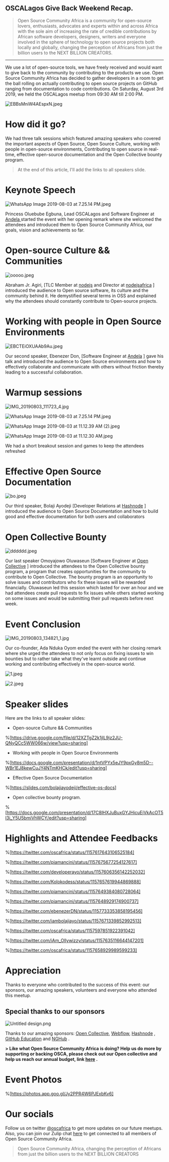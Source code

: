 ## OSCALagos Give Back Weekend Recap.

> Open Source Community Africa is a community for open-source lovers, enthusiasts, advocates and experts within and across Africa with the sole aim of increasing the rate of credible contributions by African software developers, designers, writers and everyone involved in the sphere of technology to open source projects both locally and globally, changing the perception of Africans from just the billion users to the NEXT BILLION CREATORS.

----

We use a lot of open-source tools, we have freely received and would want to give back to the community by contributing to the products we use. Open Source Community Africa has decided to gather developers in a room to get the ball rolling on actually contributing to open source projects on GitHub ranging from documentation to code contributions.
On Saturday, August 3rd 2019, we held the OSCALagos meetup from 09:30 AM till 2:00 PM.  

![EBBsMniW4AEspxN.jpeg](https://cdn.hashnode.com/res/hashnode/image/upload/v1564853109210/SOUeC43m_.jpeg)

# How did it go?

We had three talk sessions which featured amazing speakers who covered the important aspects of Open Source, Open Source Culture, working with people in open-source environments, Contributing to open source in real-time, effective open-source documentation and the Open Collective bounty program.

> At the end of this article, I'll add the links to all speakers slide.

# Keynote Speech

![WhatsApp Image 2019-08-03 at 7.25.14 PM.jpeg](https://cdn.hashnode.com/res/hashnode/image/upload/v1564856742181/-rtinoVfR.jpeg)

Princess Oluebube Egbuna, Lead OSCALagos and Software Engineer at  [Andela ](https://andela.com/) started the event with her opening remark where she welcomed the attendees and introduced them to Open Source Community Africa, our goals, vision and achievements so far.

# Open-source Culture && Communities


![ooooo.jpeg](https://cdn.hashnode.com/res/hashnode/image/upload/v1564994683500/jqhx_GmaU.jpeg)

Abraham Jr. Agiri, [TLC Member at [nodejs](https://nodejs.org/en/)  and Director at [nodejsafrica](https://nodejs.africa/) ] introduced the audience to Open source software, its culture and the community behind it. He demystified several terms in OSS and explained why the attendees should constantly contribute to Open-source projects.

# Working with people in Open Source Environments


![EBCTEiOXUAAb9Au.jpeg](https://cdn.hashnode.com/res/hashnode/image/upload/v1564856557075/zt7sTuEsP.jpeg)

Our second speaker, Ebenezer Don, [Software Engineer at  [Andela](https://andela.com/) ] gave his talk and introduced the audience to Open Source environments and how to effectively collaborate and communicate with others without friction thereby leading to a successful collaboration.

# Warmup sessions


![IMG_20190803_111723_4.jpg](https://cdn.hashnode.com/res/hashnode/image/upload/v1564856641908/9zUvOfxVQ.jpeg)

![WhatsApp Image 2019-08-03 at 7.25.14 PM.jpeg](https://cdn.hashnode.com/res/hashnode/image/upload/v1564856742181/-rtinoVfR.jpeg)

![WhatsApp Image 2019-08-03 at 11.12.39 AM (2).jpeg](https://cdn.hashnode.com/res/hashnode/image/upload/v1564857271636/-ednIHSYh.jpeg)

![WhatsApp Image 2019-08-03 at 11.12.30 AM.jpeg](https://cdn.hashnode.com/res/hashnode/image/upload/v1564857291328/4v0wTQRWJ.jpeg)

We had a short breakout session and games to keep the attendees refreshed

# Effective Open Source Documentation

![bo.jpeg](https://cdn.hashnode.com/res/hashnode/image/upload/v1564857246221/HsUJ2zb-g.jpeg)

Our third speaker, Bolaji Ayodeji [Developer Relations at  [Hashnode](https://hashnode.com/) ] introduced the audience to Open Source Documentation and how to build good and effective documentation for both users and collaborators

# Open Collective Bounty


![dddddd.jpeg](https://cdn.hashnode.com/res/hashnode/image/upload/v1564857813872/B_DEXz2yt.jpeg)

Our last speaker Omoyajowo Oluwaseun [Software Engineer at  [Open Collective](https://opencollective.com/) ] introduced the attendees to the Open Collective bounty program, a program that creates opportunities for the community to contribute to Open Collective. The bounty program is an opportunity to solve issues and contributors who fix these issues will be rewarded financially. Oluwaseun led this session which lasted for over an hour and we had attendees create pull requests to fix issues while others started working on some issues and would be submitting their pull requests before next week.

# Event Conclusion


![IMG_20190803_134821_1.jpg](https://cdn.hashnode.com/res/hashnode/image/upload/v1564952414900/e4bUxHW_s.jpeg)

Our co-founder, Ada Nduka Oyom ended the event with her closing remark where she urged the attendees to not only focus on fixing issues to win bounties but to rather take what they've learnt outside and continue working and contributing effectively in the open-source world.


![1.jpeg](https://cdn.hashnode.com/res/hashnode/image/upload/v1564952914964/QNSjhJe4C.jpeg)

![2.jpeg](https://cdn.hashnode.com/res/hashnode/image/upload/v1564952920022/UbxH7rz93.jpeg)


# Speaker slides

Here are the links to all speaker slides:
- Open-source Culture && Communities

%[https://drive.google.com/file/d/12XZTgZ2k1jlL9jz2JU-QNyQCc5WW066w/view?usp=sharing]

- Working with people in Open Source Environments

%[https://docs.google.com/presentation/d/1ntVPYx5eJY9pxGy8m5D--WBr1EJ8kewCuJY4NTmKHCk/edit?usp=sharing]

- Effective Open Source Documentation

%[https://slides.com/bolajiayodeji/effective-os-docs]

- Open collective bounty program.

%[https://docs.google.com/presentation/d/17C8lHXJuBuxGYJHicuEjVkAcOT5I3i_Y5U5bmiVhWCY/edit?usp=sharing]

# Highlights and Attendee Feedbacks


%[https://twitter.com/oscafrica/status/1157617643106525184]


%[https://twitter.com/piamancini/status/1157675677254127617]


%[https://twitter.com/developerayo/status/1157606356142252032]


%[https://twitter.com/Kolokodess/status/1157657619944869888]


%[https://twitter.com/piamancini/status/1157649384080728064]


%[https://twitter.com/piamancini/status/1157648929174900737]


%[https://twitter.com/ebenezerDN/status/1157733353858195456]


%[https://twitter.com/iambolajiayo/status/1157671339852992513]


%[https://twitter.com/oscafrica/status/1157597851922391042]


%[https://twitter.com/iAm_Ollywizzy/status/1157635116644147201]


%[https://twitter.com/oscafrica/status/1157658929989599233]


# Appreciation 


Thanks to everyone who contributed to the success of this event: our sponsors, our amazing speakers, volunteers and everyone who attended this meetup.

## Special thanks to our sponsors


![Untitled design.png](https://cdn.hashnode.com/res/hashnode/image/upload/v1564954011646/4atfN5sLY.png)

Thanks to our amazing sponsors:  [Open Collective](https://opencollective.com/osca), [Webflow](https://webflow.com/),  [Hashnode](https://hashnode.com/) ,  [GitHub Education](https://education.github.com/)  and  [NGHub](https://nghub.fb.com/) .

**> Like what Open Source Community Africa is doing? Help us do more by supporting or backing OSCA, please check out our Open collective and help us reach our annual budget, link  [here](https://opencollective.com/osca/) .**

# Event Photos

%[https://photos.app.goo.gl/Jy2PPR4W6PJExbKv6]

# Our socials

Follow us on twitter  [@oscafrica](https://twitter.com/oscafrica)  to get more updates on our future meetups.
Also, you can join our Zulip chat  [here](https://oscafrica.zulipchat.com/)  to get connected to all members of Open Source Community Africa.

> Open Source Community Africa, changing the perception of Africans from just the billion users to the NEXT BILLION CREATORS

